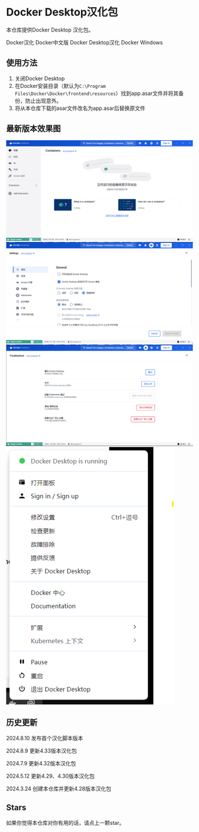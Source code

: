 # Docker Desktop汉化包
本仓库提供Docker Desktop 汉化包。

Docker汉化  Docker中文版  Docker Desktop汉化 Docker Windows

## 使用方法
1. 关闭Docker Desktop
2. 在Docker安装目录（默认为`C:\Program Files\Docker\Docker\frontend\resources`）找到app.asar文件并将其备份，防止出现意外。
3. 将从本仓库下载的asar文件改名为app.asar后替换原文件

## 最新版本效果图
![](images/4.33/1.png)
![](images/4.33/2.png)
![](images/4.33/3.png)
![](images/4.33/4.png)

## 历史更新
2024.8.10 发布首个汉化脚本版本

2024.8.9 更新4.33版本汉化包

2024.7.9 更新4.32版本汉化包

2024.5.12 更新4.29、4.30版本汉化包

2024.3.24 创建本仓库并更新4.28版本汉化包

## Stars
如果你觉得本仓库对你有用的话，请点上一颗star。
